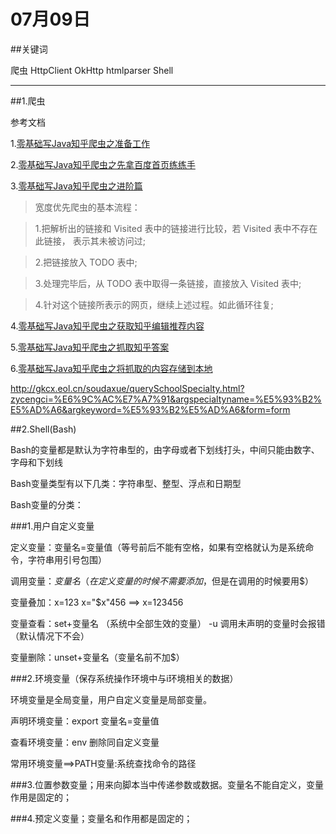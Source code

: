 # 07月09日

##关键词

爬虫 HttpClient OkHttp htmlparser Shell

***

##1.爬虫

参考文档

1.[零基础写Java知乎爬虫之准备工作](http://www.jb51.net/article/57189.htm)

2.[零基础写Java知乎爬虫之先拿百度首页练练手](http://www.jb51.net/article/57193.htm)

3.[零基础写Java知乎爬虫之进阶篇](http://www.jb51.net/article/57207.htm)

>宽度优先爬虫的基本流程：

>1.把解析出的链接和 Visited 表中的链接进行比较，若 Visited 表中不存在此链接， 表示其未被访问过;

>2.把链接放入 TODO 表中;

>3.处理完毕后，从 TODO 表中取得一条链接，直接放入 Visited 表中;

>4.针对这个链接所表示的网页，继续上述过程。如此循环往复;

4.[零基础写Java知乎爬虫之获取知乎编辑推荐内容](http://www.jb51.net/article/57197.htm)

5.[零基础写Java知乎爬虫之抓取知乎答案](http://www.jb51.net/article/57203.htm)

6.[零基础写Java知乎爬虫之将抓取的内容存储到本地](http://www.jb51.net/article/57206.htm)

http://gkcx.eol.cn/soudaxue/querySchoolSpecialty.html?zycengci=%E6%9C%AC%E7%A7%91&argspecialtyname=%E5%93%B2%E5%AD%A6&argkeyword=%E5%93%B2%E5%AD%A6&form=form

##2.Shell(Bash)

Bash的变量都是默认为字符串型的，由字母或者下划线打头，中间只能由数字、字母和下划线

Bash变量类型有以下几类：字符串型、整型、浮点和日期型

Bash变量的分类：

###1.用户自定义变量

定义变量：变量名=变量值（等号前后不能有空格，如果有空格就认为是系统命令，字符串用引号包围）

调用变量：$变量名（在定义变量的时候不需要添加$，但是在调用的时候要用$）

变量叠加：x=123 x="$x"456 ==> x=123456

变量查看：set+变量名 （系统中全部生效的变量） -u 调用未声明的变量时会报错（默认情况下不会）

变量删除：unset+变量名（变量名前不加$）

###2.环境变量（保存系统操作环境中与i环境相关的数据）

环境变量是全局变量，用户自定义变量是局部变量。

声明环境变量：export 变量名=变量值 

查看环境变量：env  删除同自定义变量

常用环境变量==>PATH变量:系统查找命令的路径

###3.位置参数变量；用来向脚本当中传递参数或数据。变量名不能自定义，变量作用是固定的；

###4.预定义变量；变量名和作用都是固定的；
